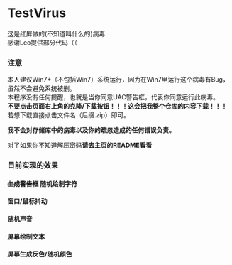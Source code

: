 # TestVirus
这是红屏做的(不知道叫什么的)病毒<br>
感谢Leo提供部分代码（（
### 注意
本人建议Win7+（不包括Win7）系统运行，因为在Win7里运行这个病毒有Bug，虽然不会避免系统被删。<br>
本程序没有任何提醒，也就是当你同意UAC警告框，代表你同意运行此病毒。<br>
**不要点击页面右上角的克隆/下载按钮！！！这会把我整个仓库的内容下载！！！** 若想下载直接点击文件名（后缀.zip）即可。

**我不会对存储库中的病毒以及你的疏忽造成的任何错误负责。**

对了如果你不知道解压密码**请去主页的README看看**

### 目前实现的效果
#### ~~生成警告框~~ 随机绘制字符
#### 窗口/鼠标抖动
#### 随机声音
#### 屏幕绘制文本
#### 屏幕生成反色/随机颜色